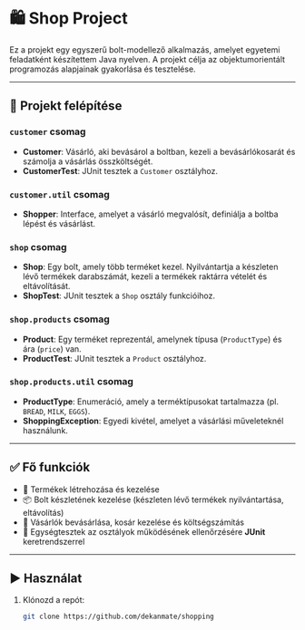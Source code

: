 # 🛍️ Shop Project

Ez a projekt egy egyszerű bolt-modellező alkalmazás, amelyet egyetemi feladatként készítettem Java nyelven. A projekt célja az objektumorientált programozás alapjainak gyakorlása és tesztelése.

---

## 📁 Projekt felépítése

### `customer` csomag

- **Customer**: Vásárló, aki bevásárol a boltban, kezeli a bevásárlókosarát és számolja a vásárlás összköltségét.  
- **CustomerTest**: JUnit tesztek a `Customer` osztályhoz.

### `customer.util` csomag

- **Shopper**: Interface, amelyet a vásárló megvalósít, definiálja a boltba lépést és vásárlást.  

### `shop` csomag

- **Shop**: Egy bolt, amely több terméket kezel. Nyilvántartja a készleten lévő termékek darabszámát, kezeli a termékek raktárra vételét és eltávolítását.  
- **ShopTest**: JUnit tesztek a `Shop` osztály funkcióihoz.

### `shop.products` csomag

- **Product**: Egy terméket reprezentál, amelynek típusa (`ProductType`) és ára (`price`) van.  
- **ProductTest**: JUnit tesztek a `Product` osztályhoz.

### `shop.products.util` csomag

- **ProductType**: Enumeráció, amely a terméktípusokat tartalmazza (pl. `BREAD`, `MILK`, `EGGS`).  
- **ShoppingException**: Egyedi kivétel, amelyet a vásárlási műveleteknél használunk.

---

## ✅ Fő funkciók

- 🧾 Termékek létrehozása és kezelése  
- 📦 Bolt készletének kezelése (készleten lévő termékek nyilvántartása, eltávolítás)  
- 🛒 Vásárlók bevásárlása, kosár kezelése és költségszámítás  
- 🧪 Egységtesztek az osztályok működésének ellenőrzésére **JUnit** keretrendszerrel  

---

## ▶️ Használat

1. Klónozd a repót:  

   ```bash
   git clone https://github.com/dekanmate/shopping
